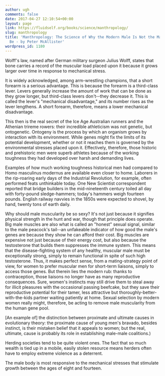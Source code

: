 ```yaml
---
author: ugh
comments: false
date: 2017-04-27 12:10:54+00:00
layout: page
link: https://fluidself.org/books/science/manthropology/
slug: manthropology
title: 'Manthropology: The Science of Why the Modern Male Is Not the Man He Used to
  Be - by Peter McAllister'
wordpress_id: 1180
---
```


Wolff's law, named after German military surgeon Julius Wolff, states that bone carries a record of the muscular load placed upon it because it grows larger over time in response to mechanical stress.
 
It is widely acknowledged, among arm-wrestling champions, that a short forearm is a serious advantage. This is because the forearm is a third-class lever. Levers generally increase the amount of work that can be done as they grow longer, but third-class levers don't--they decrease it. This is called the lever's "mechanical disadvantage," and its number rises as the lever lengthens. A short forearm, therefore, means a lower mechanical disadvantage.
 
This then is the real secret of the Ice Age Australian runners and the Athenian trireme rowers: their incredible athleticism was not genetic, but ontogenetic. Ontogeny is the process by which an organism grows by interaction with its environment. While genes might fix the limits of its potential development, whether or not it reaches them is governed by the environmental stresses placed upon it. Effectively, therefore, those historic and prehistoric men were superb athletes because of the working toughness they had developed over harsh and demanding lives.
 
Examples of how much working toughness historical men had compared to Homo masculinus modernus are available even closer to home. Laborers in the rip-roaring early days of the Industrial Revolution, for example, often performed feats unthinkable today. One New Scientist correspondent reported that bridge builders in the mid-nineteenth century toiled all day with forty-pound sledge-hammers; today's hammers weigh fourteen pounds. English railway navvies in the 1850s were expected to shovel, by hand, twenty tons of earth daily.
 
Why should male muscularity be so sexy? It's not just because it signifies physical strength in the hunt and war, though that principle does operate. Big male muscles are also what is called an "honest" sexual signal, similar to the male peacock's tail--an unfakeable indicator of how good the male's genes are because they show he can afford their cost. Big muscles are expensive not just because of their energy cost, but also because the testosterone that builds them suppresses the immune system. This means that the disease-fighting system of any healthy, muscular male must be exceptionally strong, simply to remain functional in spite of such high testosterone. Thus, it makes perfect sense, from a mating-strategy point of view, for women to prefer muscular men for short-term liaisons, simply to access those genes. But therein lies the modern rub: thanks to contraception, those liaisons no longer have as many reproductive consequences. Sure, women's instincts may still drive them to steal away for illicit pleasures with the occasional passing beefcake, but they save their reproductive potential for their tamer, less attractive but thoroughly-better-with-the-kids partner waiting patiently at home. Sexual selection by modern women really might, therefore, be acting to remove male muscularity from the human gene pool.
 
[An example of] the distinction between proximate and ultimate causes in evolutionary theory: the proximate cause of young men's bravado, besides instinct, is their mistaken belief that it appeals to women; but the real, ultimate, cause is probably its role in establishing male-male coalitions.)
 
Herding societies tend to be quite violent ones. The fact that so much wealth is tied up in a mobile, easily stolen resource means herders often have to employ extreme violence as a deterrent.
 
The male body is most responsive to the mechanical stresses that stimulate growth between the ages of eight and fourteen.
